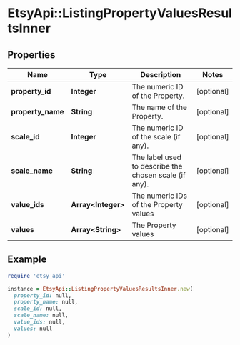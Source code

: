 # EtsyApi::ListingPropertyValuesResultsInner

## Properties

| Name | Type | Description | Notes |
| ---- | ---- | ----------- | ----- |
| **property_id** | **Integer** | The numeric ID of the Property. | [optional] |
| **property_name** | **String** | The name of the Property. | [optional] |
| **scale_id** | **Integer** | The numeric ID of the scale (if any). | [optional] |
| **scale_name** | **String** | The label used to describe the chosen scale (if any). | [optional] |
| **value_ids** | **Array&lt;Integer&gt;** | The numeric IDs of the Property values | [optional] |
| **values** | **Array&lt;String&gt;** | The Property values | [optional] |

## Example

```ruby
require 'etsy_api'

instance = EtsyApi::ListingPropertyValuesResultsInner.new(
  property_id: null,
  property_name: null,
  scale_id: null,
  scale_name: null,
  value_ids: null,
  values: null
)
```

